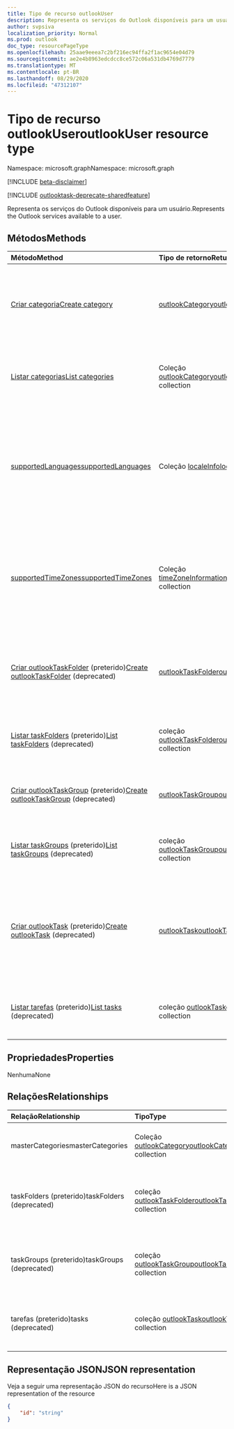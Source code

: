 ```yaml
---
title: Tipo de recurso outlookUser
description: Representa os serviços do Outlook disponíveis para um usuário.
author: svpsiva
localization_priority: Normal
ms.prod: outlook
doc_type: resourcePageType
ms.openlocfilehash: 25aae9eeea7c2bf216ec94ffa2f1ac9654e04d79
ms.sourcegitcommit: ae2e4b8963edcdcc8ce572c06a531db4769d7779
ms.translationtype: MT
ms.contentlocale: pt-BR
ms.lasthandoff: 08/29/2020
ms.locfileid: "47312107"
---
```

# <a name="outlookuser-resource-type"></a><span data-ttu-id="37149-103">Tipo de recurso outlookUser</span><span class="sxs-lookup"><span data-stu-id="37149-103">outlookUser resource type</span></span>

<span data-ttu-id="37149-104">Namespace: microsoft.graph</span><span class="sxs-lookup"><span data-stu-id="37149-104">Namespace: microsoft.graph</span></span>

[!INCLUDE [beta-disclaimer](../../includes/beta-disclaimer.md)]

[!INCLUDE [outlooktask-deprecate-sharedfeature](../../includes/outlooktask-deprecate-sharedfeature.md)]

<span data-ttu-id="37149-105">Representa os serviços do Outlook disponíveis para um usuário.</span><span class="sxs-lookup"><span data-stu-id="37149-105">Represents the Outlook services available to a user.</span></span>


## <a name="methods"></a><span data-ttu-id="37149-106">Métodos</span><span class="sxs-lookup"><span data-stu-id="37149-106">Methods</span></span>

| <span data-ttu-id="37149-107">Método</span><span class="sxs-lookup"><span data-stu-id="37149-107">Method</span></span>           | <span data-ttu-id="37149-108">Tipo de retorno</span><span class="sxs-lookup"><span data-stu-id="37149-108">Return Type</span></span>    |<span data-ttu-id="37149-109">Descrição</span><span class="sxs-lookup"><span data-stu-id="37149-109">Description</span></span>|
|:---------------|:--------|:----------|
|[<span data-ttu-id="37149-110">Criar categoria</span><span class="sxs-lookup"><span data-stu-id="37149-110">Create category</span></span>](../api/outlookuser-post-mastercategories.md) | [<span data-ttu-id="37149-111">outlookCategory</span><span class="sxs-lookup"><span data-stu-id="37149-111">outlookCategory</span></span>](outlookcategory.md) |<span data-ttu-id="37149-112">Cria um objeto **outlookCategory** na lista mestra de categorias do usuário.</span><span class="sxs-lookup"><span data-stu-id="37149-112">Create an **outlookCategory** object in the user's master list of categories.</span></span>|
|[<span data-ttu-id="37149-113">Listar categorias</span><span class="sxs-lookup"><span data-stu-id="37149-113">List categories</span></span>](../api/outlookuser-list-mastercategories.md) | <span data-ttu-id="37149-114">Coleção [outlookCategory](outlookcategory.md)</span><span class="sxs-lookup"><span data-stu-id="37149-114">[outlookCategory](outlookcategory.md) collection</span></span> |<span data-ttu-id="37149-115">Obtém todas as categorias que foram definidas para o usuário.</span><span class="sxs-lookup"><span data-stu-id="37149-115">Get all the categories that have been defined for the user.</span></span>|
|[<span data-ttu-id="37149-116">supportedLanguages</span><span class="sxs-lookup"><span data-stu-id="37149-116">supportedLanguages</span></span>](../api/outlookuser-supportedlanguages.md) | <span data-ttu-id="37149-117">Coleção [localeInfo](localeinfo.md)</span><span class="sxs-lookup"><span data-stu-id="37149-117">[localeInfo](localeinfo.md) collection</span></span> | <span data-ttu-id="37149-118">Obtém a lista de localidades e idiomas com suporte para o usuário, conforme configurado no servidor de caixa de correio do usuário.</span><span class="sxs-lookup"><span data-stu-id="37149-118">Get the list of locales and languages that is supported for the user, as configured on the user's mailbox server.</span></span> |
|[<span data-ttu-id="37149-119">supportedTimeZones</span><span class="sxs-lookup"><span data-stu-id="37149-119">supportedTimeZones</span></span>](../api/outlookuser-supportedtimezones.md) | <span data-ttu-id="37149-120">Coleção [timeZoneInformation](timezoneinformation.md)</span><span class="sxs-lookup"><span data-stu-id="37149-120">[timeZoneInformation](timezoneinformation.md) collection</span></span> | <span data-ttu-id="37149-121">Obtém a lista de fusos horários com suporte para o usuário, conforme configurado no servidor de caixa de correio do usuário.</span><span class="sxs-lookup"><span data-stu-id="37149-121">Get the list of time zones that is supported for the user, as configured on the user's mailbox server.</span></span> |
|<span data-ttu-id="37149-122">[Criar outlookTaskFolder](../api/outlookuser-post-taskfolders.md) (preterido)</span><span class="sxs-lookup"><span data-stu-id="37149-122">[Create outlookTaskFolder](../api/outlookuser-post-taskfolders.md) (deprecated)</span></span> |[<span data-ttu-id="37149-123">outlookTaskFolder</span><span class="sxs-lookup"><span data-stu-id="37149-123">outlookTaskFolder</span></span>](outlooktaskfolder.md)| <span data-ttu-id="37149-124">Crie uma pasta de tarefas no grupo de tarefas padrão ( `My Tasks` ) da caixa de correio do usuário.</span><span class="sxs-lookup"><span data-stu-id="37149-124">Create a task folder in the default task group (`My Tasks`) of the user's mailbox.</span></span>|
|<span data-ttu-id="37149-125">[Listar taskFolders](../api/outlookuser-list-taskfolders.md) (preterido)</span><span class="sxs-lookup"><span data-stu-id="37149-125">[List taskFolders](../api/outlookuser-list-taskfolders.md) (deprecated)</span></span> |<span data-ttu-id="37149-126">coleção [outlookTaskFolder](outlooktaskfolder.md)</span><span class="sxs-lookup"><span data-stu-id="37149-126">[outlookTaskFolder](outlooktaskfolder.md) collection</span></span>| <span data-ttu-id="37149-127">Obter todas as pastas de tarefas do Outlook na caixa de correio do usuário.</span><span class="sxs-lookup"><span data-stu-id="37149-127">Get all the Outlook task folders in the user's mailbox.</span></span>|
|<span data-ttu-id="37149-128">[Criar outlookTaskGroup](../api/outlookuser-post-taskgroups.md) (preterido)</span><span class="sxs-lookup"><span data-stu-id="37149-128">[Create outlookTaskGroup](../api/outlookuser-post-taskgroups.md) (deprecated)</span></span> |[<span data-ttu-id="37149-129">outlookTaskGroup</span><span class="sxs-lookup"><span data-stu-id="37149-129">outlookTaskGroup</span></span>](outlooktaskgroup.md)| <span data-ttu-id="37149-130">Criar um grupo de tarefas do Outlook na caixa de correio do usuário.</span><span class="sxs-lookup"><span data-stu-id="37149-130">Create an Outlook task group in the user's mailbox.</span></span>|
|<span data-ttu-id="37149-131">[Listar taskGroups](../api/outlookuser-list-taskgroups.md) (preterido)</span><span class="sxs-lookup"><span data-stu-id="37149-131">[List taskGroups](../api/outlookuser-list-taskgroups.md) (deprecated)</span></span> |<span data-ttu-id="37149-132">coleção [outlookTaskGroup](outlooktaskgroup.md)</span><span class="sxs-lookup"><span data-stu-id="37149-132">[outlookTaskGroup](outlooktaskgroup.md) collection</span></span>| <span data-ttu-id="37149-133">Obter todos os grupos de tarefas do Outlook na caixa de correio do usuário.</span><span class="sxs-lookup"><span data-stu-id="37149-133">Get all the Outlook task groups in the user's mailbox.</span></span>|
|<span data-ttu-id="37149-134">[Criar outlookTask](../api/outlookuser-post-tasks.md) (preterido)</span><span class="sxs-lookup"><span data-stu-id="37149-134">[Create outlookTask](../api/outlookuser-post-tasks.md) (deprecated)</span></span> |[<span data-ttu-id="37149-135">outlookTask</span><span class="sxs-lookup"><span data-stu-id="37149-135">outlookTask</span></span>](outlooktask.md)| <span data-ttu-id="37149-136">Crie uma tarefa do Outlook no grupo de tarefas padrão ( `My Tasks` ) e na pasta de tarefas padrão ( `Tasks` ) na caixa de correio do usuário.</span><span class="sxs-lookup"><span data-stu-id="37149-136">Create an Outlook task in the default task group (`My Tasks`) and default task folder (`Tasks`) in the user's mailbox.</span></span>|
|<span data-ttu-id="37149-137">[Listar tarefas](../api/outlookuser-list-tasks.md) (preterido)</span><span class="sxs-lookup"><span data-stu-id="37149-137">[List tasks](../api/outlookuser-list-tasks.md) (deprecated)</span></span> |<span data-ttu-id="37149-138">coleção [outlookTask](outlooktask.md)</span><span class="sxs-lookup"><span data-stu-id="37149-138">[outlookTask](outlooktask.md) collection</span></span>| <span data-ttu-id="37149-139">Obtenha todas as tarefas do Outlook na caixa de correio do usuário.</span><span class="sxs-lookup"><span data-stu-id="37149-139">Get all the Outlook tasks in the user's mailbox.</span></span>|



## <a name="properties"></a><span data-ttu-id="37149-140">Propriedades</span><span class="sxs-lookup"><span data-stu-id="37149-140">Properties</span></span>
<span data-ttu-id="37149-141">Nenhuma</span><span class="sxs-lookup"><span data-stu-id="37149-141">None</span></span>

## <a name="relationships"></a><span data-ttu-id="37149-142">Relações</span><span class="sxs-lookup"><span data-stu-id="37149-142">Relationships</span></span>
| <span data-ttu-id="37149-143">Relação</span><span class="sxs-lookup"><span data-stu-id="37149-143">Relationship</span></span> | <span data-ttu-id="37149-144">Tipo</span><span class="sxs-lookup"><span data-stu-id="37149-144">Type</span></span>   |<span data-ttu-id="37149-145">Descrição</span><span class="sxs-lookup"><span data-stu-id="37149-145">Description</span></span>|
|:---------------|:--------|:----------|
|<span data-ttu-id="37149-146">masterCategories</span><span class="sxs-lookup"><span data-stu-id="37149-146">masterCategories</span></span>|<span data-ttu-id="37149-147">Coleção [outlookCategory](../resources/outlookcategory.md)</span><span class="sxs-lookup"><span data-stu-id="37149-147">[outlookCategory](../resources/outlookcategory.md) collection</span></span>| <span data-ttu-id="37149-148">Uma lista de categorias definidas para o usuário.</span><span class="sxs-lookup"><span data-stu-id="37149-148">A list of categories defined for the user.</span></span> | 
|<span data-ttu-id="37149-149">taskFolders (preterido)</span><span class="sxs-lookup"><span data-stu-id="37149-149">taskFolders (deprecated)</span></span>|<span data-ttu-id="37149-150">coleção [outlookTaskFolder](outlooktaskfolder.md)</span><span class="sxs-lookup"><span data-stu-id="37149-150">[outlookTaskFolder](outlooktaskfolder.md) collection</span></span>| <span data-ttu-id="37149-151">As pastas de tarefas do Outlook do usuário.</span><span class="sxs-lookup"><span data-stu-id="37149-151">The user's Outlook task folders.</span></span> <span data-ttu-id="37149-152">Somente leitura.</span><span class="sxs-lookup"><span data-stu-id="37149-152">Read-only.</span></span> <span data-ttu-id="37149-153">Anulável.</span><span class="sxs-lookup"><span data-stu-id="37149-153">Nullable.</span></span>|
|<span data-ttu-id="37149-154">taskGroups (preterido)</span><span class="sxs-lookup"><span data-stu-id="37149-154">taskGroups (deprecated)</span></span>|<span data-ttu-id="37149-155">coleção [outlookTaskGroup](outlooktaskgroup.md)</span><span class="sxs-lookup"><span data-stu-id="37149-155">[outlookTaskGroup](outlooktaskgroup.md) collection</span></span>| <span data-ttu-id="37149-156">Grupos de tarefas do Outlook do usuário.</span><span class="sxs-lookup"><span data-stu-id="37149-156">The user's Outlook task groups.</span></span> <span data-ttu-id="37149-157">Somente leitura.</span><span class="sxs-lookup"><span data-stu-id="37149-157">Read-only.</span></span> <span data-ttu-id="37149-158">Anulável.</span><span class="sxs-lookup"><span data-stu-id="37149-158">Nullable.</span></span>|
|<span data-ttu-id="37149-159">tarefas (preterido)</span><span class="sxs-lookup"><span data-stu-id="37149-159">tasks (deprecated)</span></span>|<span data-ttu-id="37149-160">coleção [outlookTask](outlooktask.md)</span><span class="sxs-lookup"><span data-stu-id="37149-160">[outlookTask](outlooktask.md) collection</span></span>| <span data-ttu-id="37149-161">As tarefas do Outlook do usuário.</span><span class="sxs-lookup"><span data-stu-id="37149-161">The user's Outlook tasks.</span></span> <span data-ttu-id="37149-162">Somente leitura.</span><span class="sxs-lookup"><span data-stu-id="37149-162">Read-only.</span></span> <span data-ttu-id="37149-163">Anulável.</span><span class="sxs-lookup"><span data-stu-id="37149-163">Nullable.</span></span>|

## <a name="json-representation"></a><span data-ttu-id="37149-164">Representação JSON</span><span class="sxs-lookup"><span data-stu-id="37149-164">JSON representation</span></span>

<span data-ttu-id="37149-165">Veja a seguir uma representação JSON do recurso</span><span class="sxs-lookup"><span data-stu-id="37149-165">Here is a JSON representation of the resource</span></span>

<!-- {
  "blockType": "resource",
  "keyProperty": "id",
  "baseType":"microsoft.graph.entity",  
  "@odata.type": "microsoft.graph.outlookUser"
}-->
```json
{  
    "id": "string"
}

```

<!-- uuid: 8fcb5dbc-d5aa-4681-8e31-b001d5168d79
2015-10-25 14:57:30 UTC -->
<!--
{
  "type": "#page.annotation",
  "description": "outlookUser resource",
  "keywords": "",
  "section": "documentation",
  "tocPath": "",
  "suppressions": []
}
-->
